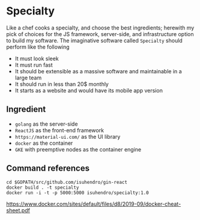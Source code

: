 # Specialty

Like a chef cooks a specialty, and choose the best ingredients; herewith my pick of choices for the JS framework, server-side, and infrastructure option to build my software.
The imaginative software called `Specialty` should perform like the following

- It must look sleek
- It must run fast
- It should be extensible as a massive software and maintainable in a large team
- It should run in less than 20\$ monthly
- It starts as a website and would have its mobile app version

## Ingredient

- `golang` as the server-side
- `ReactJS` as the front-end framework
- `https://material-ui.com/` as the UI library
- `docker` as the container
- `GKE` with preemptive nodes as the container engine

## Command references

```
cd $GOPATH/src/github.com/isuhendro/gin-react
docker build . -t specialty
docker run -i -t -p 5000:5000 isuhendro/specialty:1.0
```

https://www.docker.com/sites/default/files/d8/2019-09/docker-cheat-sheet.pdf
